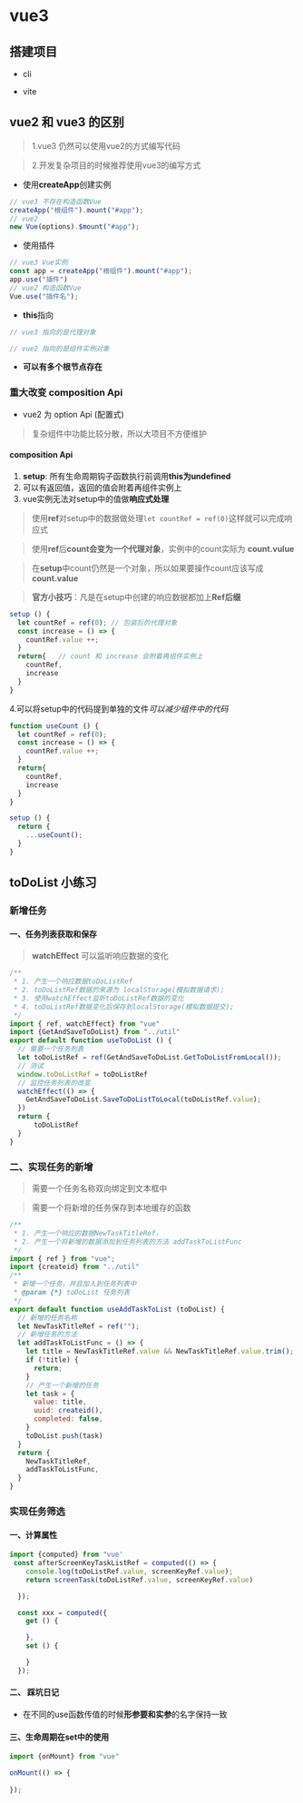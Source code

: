 # vue3

## 搭建项目

- cli

- vite

## vue2 和 vue3 的区别

> 1.vue3 仍然可以使用vue2的方式编写代码

> 2.开发复杂项目的时候推荐使用vue3的编写方式

- 使用**createApp**创建实例

```js
// vue3 不存在构造函数Vue
createApp("根组件").mount("#app");
// vue2
new Vue(options).$mount("#app");
```

- 使用插件

```js
// vue3 Vue实例
const app = createApp("根组件").mount("#app");
app.use("插件")
// vue2 构造函数Vue
Vue.use("插件名");
```

- **this**指向

```js
// vue3 指向的是代理对象

// vue2 指向的是组件实例对象
```

- **可以有多个根节点存在**

### 重大改变 **composition Api**

- vue2 为 option Api (配置式)

> 复杂组件中功能比较分散，所以大项目不方便维护

#### composition Api

1. **setup**: 所有生命周期钩子函数执行前调用**this为undefined**
2. 可以有返回值，返回的值会附着再组件实例上
3. vue实例无法对setup中的值做**响应式处理**

> 使用**ref**对setup中的数据做处理```let countRef = ref(0)```这样就可以完成响应式

> 使用**ref**后**count会变为一个代理对象**，实例中的count实际为 **count.vulue**

> 在**setup**中count仍然是一个对象，所以如果要操作count应该写成**count.value**

> **官方小技巧**：凡是在setup中创建的响应数据都加上**Ref后缀**

```js
setup () {
  let countRef = ref(0); // 包装后的代理对象 
  const increase = () => {
    countRef.value ++;
  }
  return{   // count 和 increase 会附着再组件实例上
    countRef,
    increase
  }
}
```

4.可以将setup中的代码提到单独的文件*可以减少组件中的代码*

```js
function useCount () {
  let countRef = ref(0);  
  const increase = () => {
    countRef.value ++;
  }
  return{   
    countRef,
    increase
  }
}

setup () {
  return {
    ...useCount();
  }
}
```

## toDoList 小练习

### 新增任务

#### 一、任务列表获取和保存

> **watchEffect** 可以监听响应数据的变化

```js
/**
 * 1. 产生一个响应数据toDoListRef
 * 2. toDoListRef数据的来源为 localStorage(模拟数据请求);
 * 3. 使用watchEffect监听toDoListRef数据的变化
 * 4. toDoListRef数据变化后保存到localStorage(模拟数据提交);
 */
import { ref, watchEffect} from "vue"
import {GetAndSaveToDoList} from "../util"
export default function useToDoList () {
  // 需要一个任务列表
  let toDoListRef = ref(GetAndSaveToDoList.GetToDoListFromLocal());
  // 测试
  window.toDoListRef = toDoListRef
  // 监控任务列表的改变
  watchEffect(() => {
    GetAndSaveToDoList.SaveToDoListToLocal(toDoListRef.value);
  })
  return {
      toDoListRef
  }
}
```

### 二、实现任务的新增

> 需要一个任务名称双向绑定到文本框中

> 需要一个将新增的任务保存到本地缓存的函数

```js
/**
 * 1. 产生一个响应的数据NewTaskTitleRef，
 * 2. 产生一个将新增的数据添加到任务列表的方法 addTaskToListFunc
 */
import { ref } from "vue";
import {createid} from "../util"
/**
 * 新增一个任务，并且加入到任务列表中
 * @param {*} toDoList 任务列表
 */
export default function useAddTaskToList (toDoList) {
  // 新增的任务名称
  let NewTaskTitleRef = ref(""); 
  // 新增任务的方法
  let addTaskToListFunc = () => { 
    let title = NewTaskTitleRef.value && NewTaskTitleRef.value.trim();
    if (!title) {
      return;
    }
    // 产生一个新增的任务
    let task = {
      value: title,
      uuid: createid(),
      completed: false,
    }
    toDoList.push(task)
  } 
  return {
    NewTaskTitleRef, 
    addTaskToListFunc, 
  }
}
```

### 实现任务筛选

#### 一、计算属性

```js
import {computed} from "vue'
 const afterScreenKeyTaskListRef = computed(() => {
    console.log(toDoListRef.value, screenKeyRef.value);
    return screenTask(toDoListRef.value, screenKeyRef.value)

  });

  const xxx = computed({
    get () {

    },
    set () {

    }
  });
```
#### 二、 踩坑日记

- 在不同的use函数传值的时候**形参要和实参**的名字保持一致

#### 三、生命周期在set中的使用

```js
import {onMount} from "vue"

onMount(() => {
  
});

```
